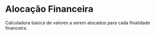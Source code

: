 # Alocação Financeira

Calculadora básica de valores a serem alocados para cada finalidade financeira.
